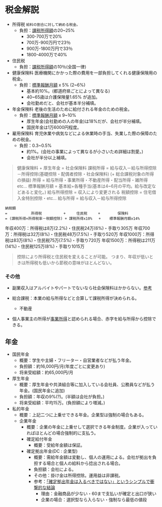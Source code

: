 # 税金解説

- 所得税
  `給料の割合に対して納める税金。`
  - 負担：<u>課税所得額</u>の20~25%
    - 300-700万で20%
    - 700万-900万円で23％
    - 900万-1800万円で33％
    - 1800-4000万で40%
- 住民税
  - 負担：<u>課税所得額</u>の10％(全国一律)
- 健康保険料
  医療機関にかかった際の費用を一部負担してくれる健康保険用の税金。
  - 負担：<u>標準報酬月額</u> x 5% (2~6%)
    - 基本約10%。(都道府県ごとによって異なる)
    - 40~65歳は介護保険量1.65% が追加。
    - 会社勤めだと、会社が基本半分補填。
- 年金保険料
  老後の生活のために給付される年金のための税金。
  - 負担：<u>標準報酬月額</u> x 9~10%
    - 厚生年金(会社勤めの人の年金)は18%だが、会社が半分補填。
    - 国民年金は1万6000円程度。
- 雇用保険料
  育児休業や病気などによる休業時の手当、失業した際の保障のための税金。
  - 負担：0.3~0.5%
    - 約1%。(会社の事業によって異なるが小さいため詳細は割愛。)
    - 会社が半分以上補填。

> 健康保険料 + 厚生年金 = 社会保険料
> 課税所得 = 給与収入－給与所得控除－所得控除(基礎控除・配偶者控除・社会保険料) (+ 総合課税対象の所得の損益)
> 所得 = 給与所得・事業所得・不動産所得・配当所得・雑所得etc...
> 標準報酬月額 = 基本給+各種手当(基本は4~6月の平均。給与改定などあると変化。)
> 給与所得控除 = 収入により変更される
> 税額控除 = 住宅借入金特別控除・etc...
> 給与所得 = 給与収入－給与所得控除
```
納税額
=           所得税          +     住民税     +        保険料
= (課税所得×所得税率－税額控除) + 課税所得x10%   +    標準報酬月額x14%
```

年収400万：所得税は8万(2.2%)・住民税24万(6%)・手取り305万
年収700万：所得税は32万(8%)・住民税48万(7.5%)・手取り520万
年収1000万：所得税は83万(8%)・住民税75万(7.5%)・手取り720万
年収1500万：所得税は211万(14%)・住民税125万(8%)・手取り1015万
>控除により所得税と住民税を変えることが可能。
つまり、年収が低いときは所得税も低いから節税の意味がほとんどない。

### その他
- 副業収入はアルバイトやパートでないなら社会保険料はかからない。[参考](https://nomad-journal.jp/archives/6828)
- 総合課税：本業の給与所得などと合算して課税所得が決められる。
  - 不動産

- 個人事業主の所得が<u>事業所得</u>と認められる場合、赤字を給与所得から控除できる。
  
## 年金
- 国民年金
  - 概要：学生や主婦・フリーター・自営業者などが払う年金。
  - 負担額：約16,000円/月(年度ごとに変更あり)
  - 将来受給額：約65,000円/月
- 厚生年金
  - 概要：厚生年金や共済組合等に加入している会社員、公務員などが払う年金。(国民年金に追加)
  - 負担額：年収の9%(?)。(半額は会社が負担。)
  - 将来受給額：平均15万。(負担額により増減。)
- 私的年金
  - 概要：上記二つに上乗せできる年金。企業型は強制の場合もある。
  - 企業年金
    - 概要：企業の年金に上乗せして選択できる年金制度。企業が入っていればほとんどの場合強制的に支払う。
    - 確定給付年金
      - 概要：受給年金額は保証。
    - 確定拠出年金(DC : 企業型)
      - 概要：需給年金額は変動し、個人の運用による。会社が拠出を負担する場合と個人の給料から捻出される場合。
      - 負担額：会社による。
      - その他：掛け金は所得控除。運用益は非課税。
      - 参考：[「確定拠出年金は入るべきではない」というシンプルで衝撃的な結論](https://www.mag2.com/p/money/24120/3)
        - 理由：金融商品が少ない・60まで支払いが確定と出口が狭い
        - 企業の場合：選択型なら入らない・強制なら最低の値段

 